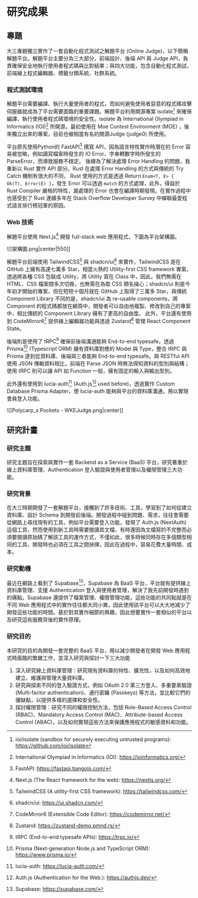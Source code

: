 # 研究成果

## 專題

大三專題獨立實作了一套自動化程式測試之解題平台 (Online Judge)，以下簡稱解題平台。解題平台主要分為三大部分，前端設計、後端 API 與 Judge API，負責確保安全地執行使用者程式碼與比對結果；與四大功能，包含自動化程式測試、前端線上程式編輯器、標籤分類系統、社群系統。

### 程式測試環境

解題平台需要編譯、執行大量使用者的程式，而如何避免使用者惡意的程式碼攻擊伺服器就成為了平台需要面臨的重要課題。解題平台利用開源專案 isolate[^1] 來確保編譯、執行使用者程式碼環境的安全性。isolate 為 International Olympiad in Informatics (IOI)[^2] 所開源，最初使用在 Moe Contest Environment (MOE) ，後來獨立出來的專案，目前也被相當有名的開源Judge (judge0) 所使用。

平台原先使用Python的 FastAPI[^3] 撰寫 API，因為語言特性實作時潛在的 Error 容易被忽略，例如讀寫檔案時發生的 IO Error、字串轉數字時所發生的 ParseError，而導致服務不穩定。
後續為了解決處理 Error Handling 的問題，我重新以 Rust 實作 API 部分。Rust 在處理 Error Handling 的方式與傳統的 Try Catch 機制有很大的不同， Rust 使用的方式是透過 Return `Enum<T, E> { Ok(T), Error(E) }`，發生 Error 可以透過 `match` 的方式處理，此外，得益於 Rust Compiler 嚴格的特性，漏處理的 Error 也會在編譯時期發現。在實作過程中也感受到了 Rust 連續多年在 Stack Overflow Developer Survey 中蟬聯最愛程式語言排行榜冠軍的原因。

### Web 技術

解題平台使用 Next.js[^4] 開發 full-stack web 應用程式，下圖為平台架構圖。

![[架構圖.png|center|550]]

解題平台前端使用 TailwindCSS[^5] 與  shadcn/ui[^6] 來實作，TailwindCSS 是在 GitHub 上擁有高達七萬多 Star，相當火熱的 Utility-first CSS framework 專案，透過將各種 CSS 包裝成 Utility，將 Utility 寫在 Class 中，因此，我們無需在 HTML、CSS 檔案間多次切換，也無需在為取 CSS 類名操心；shadcn/ui 則是今年初才開始的專案，但在短短十個月就在 GitHub 上取得了三萬多 Star，與傳統 Component Library 不同的是，shadcn/ui 為 re-usable components，將 Component 的程式碼都放在網頁中，開發者可以自由地複製、修改到自己的專案中，相比傳統的 Component Library 擁有了更高的自由度。
此外，平台還有使用到 CodeMirror6[^7] 提供線上編輯器功能與透過 Zustand[^8] 管理 React Component State。

後端則是使用了 tRPC[^9] 確保前後端溝通能夠 End-to-end typesafe，透過 Prisma[^10] (Typescript ORM) 擁有資料庫對應的 Model 與 Type，整合 tRPC 與 Prisma 達到從資料庫、後端與三者能夠 End-to-end typesafe。與 RESTful API 使用 JSON 傳輸資料相比，前端在 Parse JSON 時無法得知資料的型別與結構；使用 tRPC 則可以讓 API 如 Function 一般，擁有固定的輸入與輸出型別。

此外還有使用到 lucia-auth[^11] (Auth.js[^12] used before)，透過實作 Custom Database Prisma Adapter，使 lucia-auth 能夠與平台的資料庫溝通，用以實現會員登入功能。

![[Polycarp_s Pockets - WKEJudge.png|center]]


## 研究計畫

### 研究主題

研究主題旨在探索與實作一套 Backend as a Service (BaaS) 平台，研究著重於線上資料庫管理、Authentication 登入驗證與使用者管理以及權限管理三大功能。

### 研究背景
	
在大三時期開發了一套解題平台，接觸到了許多技術、工具，學習到了如何從建立資料庫、設計 Schema 到開發前後端。開發過程中碰到問題、需求，往往會需要從網路上尋找現有的工具，例如平台需要登入功能，發現了 Auth.js (NextAuth) 這個工具，然而使用到新工具時需要閱讀其文檔，有時還因為文檔寫的不完整而必須要閱讀原始碼了解該工具的運作方式，不僅如此，很多時候同時存在多個類型相同的工具，開發時也必須在工具之間抉擇，因此在過程中，容易花費大量時間、成本。

### 研究動機

最近在網路上看到了 Supabase[^13]，Supabase 為 BaaS 平台，平台就有提供線上資料庫管理、支援 Authentication 登入與使用者管理，解決了我先前開發時遇到的痛點。Supabase 還提供了檔案管理、權限管理功能，這些功能的共同點就是在不同 Web 應用程式中的實作往往都大同小異，因此使用該平台可以大大地減少了開發這些功能的時間。基於對其實作細節的興趣，因此想要實作一套相似的平台以及研究這些服務背後的實作原理。

### 研究目的

本研究的目的為開發一套完整的 BaaS 平台，用以減少開發者在開發 Web 應用程式時面臨的繁雜工作，並深入研究與探討一下三大功能

1. 深入研究線上資料庫管理：研究現有資料庫的特性、擴充性，以及如何高效地建立、維護與管理大量資料庫。
2. 研究與探索不同的登入驗證方式，例如 OAuth 2.0 第三方登入、多重要素驗證 (Multi-factor authentication)、通行密鑰 (Passkeys) 等方法，並比較它們的優缺點，以提供多樣的選擇和安全性。
3. 探討權限管理：研究不同的權限控制方法，包括 Role-Based Access Control (RBAC)、Mandatory Access Control (MAC)、Attribute-based Access Control (ABAC)，以及如何實現這些方法來保護應用程式的敏感資料和功能。

[^1]: ioi/isolate (sandbox for securely executing untrusted programs): https://github.com/ioi/isolate
[^2]: International Olympiad in Informatics (IOI): https://ioinformatics.org/
[^3]: FastAPI: https://fastapi.tiangolo.com/
[^4]: Next.js (The React framework for the web): https://nextjs.org/
[^5]: TailwindCSS (A utility-first CSS framework): https://tailwindcss.com/
[^6]: shadcn/ui: https://ui.shadcn.com/
[^7]: CodeMirror6 (Extensible Code Editor): https://codemirror.net/
[^8]: Zustand: https://zustand-demo.pmnd.rs/
[^9]: tRPC (End-to-end typesafe APIs): https://trpc.io/
[^10]: Prisma (Next-generation Node.js and TypeScript ORM): https://www.prisma.io/
[^11]: lucia-auth: https://lucia-auth.com/
[^12]: Auth.js (Authentication for the Web.): https://authjs.dev/
[^13]:  Supabase: https://supabase.com/